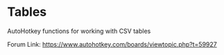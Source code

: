 # Tables
AutoHotkey functions for working with CSV tables

Forum Link: https://www.autohotkey.com/boards/viewtopic.php?t=59927
